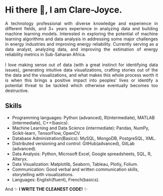 # Hi there 👋, I am Clare-Joyce.

<div style="text-align: justify"> A technology professional with diverse knowledge and experience in different fields, and 3+ years experience in analyzing data and building machine learning models. Interested in exploring the potential of machine learning algorithms and data analysis in addressing some major challenges in energy industries and improving energy reliability. Currently serving as a data analyst, analyzing data, and improving the estimation of energy reliability metrics in Sub-Saharan Africa.</div>

<br>
<div style="text-align: justify"> I love making sense out of data (with a great instinct for identifying data issues), generating intuitive data visualizations, crafting stories out of the the data and the visualizations, and what makes this whole process worth it is when this brings a positive impact into peoples' lives or identify a potential threat to be tackled which otherwise eventually becomes too destructive. </div>

## Skills
* Programming languages: Python (advanced), R(intermediate), MATLAB (intermediate), C++(basics).
* Machine Learning and Data Science (intermediate): Pandas, NumPy, Scikit-learn, TensorFlow, OpenCV.
* Database Administration(Basics): MySQL, MongoDB, PostgreSQL, XML.
* Distributed versioning and control: GitHub(advanced), GitLab (advanced).
* Data Analysis: Python, Microsoft Excel, Google spreadsheets, SQL, R, Alteryx.
* Data Visualization: Matplotlib, Seaborn, Tableau, Plotly, Folium.
* Communication: Good verbal and written communication skills, storytelling with visualizations.
* Languages: English(fluent), French(basics).

And 
✨ **I WRITE THE CLEANEST CODE!** ✨

<!--
**Clare-Joyce/Clare-Joyce** is a ✨ _special_ ✨ repository because its `README.md` (this file) appears on your GitHub profile.

Here are some ideas to get you started:

- 🔭 I’m currently working on ...
- 🌱 I’m currently learning ...
- 👯 I’m looking to collaborate on ...
- 🤔 I’m looking for help with ...
- 💬 Ask me about ...
- 📫 How to reach me: ...
- 😄 Pronouns: ...
- ⚡ Fun fact: ...
- 📖 Reading list 
- Hobbies
- Also dabble with writing (with aspirations of being a good writer)
-->

